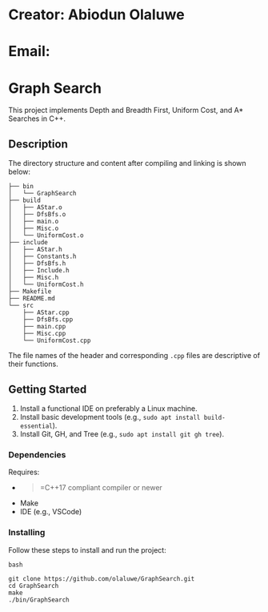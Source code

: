 # Creator: Abiodun Olaluwe
# Email: 

# Graph Search

This project implements Depth and Breadth First, Uniform Cost, and A* Searches in C++.

## Description

The directory structure and content after compiling and linking is shown below:

```
├── bin
│   └── GraphSearch
├── build
│   ├── AStar.o
│   ├── DfsBfs.o
│   ├── main.o
│   ├── Misc.o
│   └── UniformCost.o
├── include
│   ├── AStar.h
│   ├── Constants.h
│   ├── DfsBfs.h
│   ├── Include.h
│   ├── Misc.h
│   └── UniformCost.h
├── Makefile
├── README.md
└── src
    ├── AStar.cpp
    ├── DfsBfs.cpp
    ├── main.cpp
    ├── Misc.cpp
    └── UniformCost.cpp
```

The file names of the header and corresponding `.cpp` files are descriptive of their functions.

## Getting Started

1. Install a functional IDE on preferably a Linux machine.
2. Install basic development tools (e.g., `sudo apt install build-essential`).
3. Install Git, GH, and Tree (e.g., `sudo apt install git gh tree`).

### Dependencies

Requires:
- >=C++17 compliant compiler or newer
- Make
- IDE (e.g., VSCode)

### Installing

Follow these steps to install and run the project:

```bash```
```
git clone https://github.com/olaluwe/GraphSearch.git
cd GraphSearch
make
./bin/GraphSearch
```

